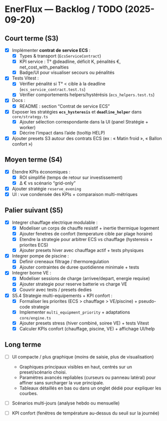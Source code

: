 # EnerFlux — Backlog / TODO (2025-09-20)

## Court terme (S3)
- [x] Implémenter **contrat de service ECS** :
  - [x] Types & transport (`EcsServiceContract`)
  - [x] KPI service : T° @deadline, déficit K, pénalités €, net_cost_with_penalties
  - [x] Badge/UI pour visualiser secours ou pénalités
- [x] Tests Vitest :
  - [x] Vérifier pénalité si T° < cible à la deadline (`ecs_service_contract.test.ts`)
  - [x] Vérifier comportements helpers/hystérésis (`ecs_helpers.test.ts`)
- [x] Docs :
  - [x] README : section “Contrat de service ECS”
- [x] Exposer les stratégies **`ecs_hysteresis`** et **`deadline_helper`** dans `core/strategy.ts`
  - [x] Ajouter sélection correspondante dans la UI (panel Stratégie + worker)
  - [x] Décrire l’impact dans l’aide (tooltip HELP)
- [x] Ajouter presets S3 autour des contrats ECS (ex : « Matin froid », « Ballon confort »)

## Moyen terme (S4)
- [x] Étendre KPIs économiques :
  - [x] ROI simplifié (temps de retour sur investissement)
  - [x] Δ € vs scénario “grid-only”
- [x] Ajouter stratégie `reserve_evening`
- [x] UI : vue condensée des KPIs + comparaison multi-métriques

## Palier suivant (S5)
- [x] Integrer chauffage electrique modulable :
  - [x] Modeliser un corps de chauffe resistif + inertie thermique logement
  - [x] Ajouter fenetres de confort (temperature cible par plage horaire)
  - [x] Etendre la strategie pour arbitrer ECS vs chauffage (hysteresis + priorites ECS)
  - [x] Ajouter presets hiver avec chauffage actif + tests physiques
- [x] Integrer pompe de piscine :
  - [x] Definir creneaux filtrage / thermoregulation
  - [x] Ajouter contraintes de duree quotidienne minimale + tests
- [x] Integrer borne VE :
  - [x] Modeliser sessions de charge (arrivee/depart, energie requise)
  - [x] Ajouter strategie pour reserve batterie vs charge VE
  - [x] Couvrir avec tests / presets dedies
- [x] S5.4 Strategie multi-equipements + KPI confort :
  - [x] Formaliser les priorites (ECS > chauffage > VE/piscine) + pseudo-code strategie
  - [x] Implementer `multi_equipment_priority` + adaptations `core/engine.ts`
  - [x] Ajouter presets stress (hiver combiné, soiree VE) + tests Vitest
  - [x] Calculer KPIs confort (chauffage, piscine, VE) + affichage UI/help

## Long terme
- [ ] UI compacte / plus graphique (moins de saisie, plus de visualisation)
  - Graphiques principaux visibles en haut, centrés sur un preset/scénario choisi.
  - Paramètres avancés repliables (curseurs ou panneau latéral) pour affiner sans surcharger la vue principale.
  - Tableaux détaillés en bas ou dans un onglet dédié pour expliquer les courbes.
- [ ] Scénarios multi-jours (analyse hebdo ou mensuelle)
- [ ] KPI confort (fenêtres de température au-dessus du seuil sur la journée)



